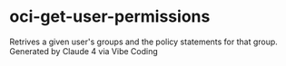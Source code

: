 # oci-get-user-permissions
Retrives a given user's groups and the policy statements for that group. Generated by Claude 4 via Vibe Coding
